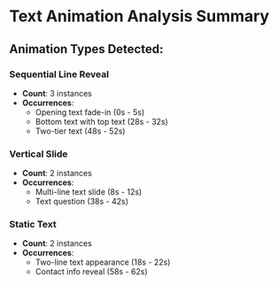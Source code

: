 # Text Animation Analysis Summary

## Animation Types Detected:

### Sequential Line Reveal
- **Count**: 3 instances
- **Occurrences**:
  - Opening text fade-in (0s - 5s)
  - Bottom text with top text (28s - 32s)
  - Two-tier text (48s - 52s)

### Vertical Slide
- **Count**: 2 instances
- **Occurrences**:
  - Multi-line text slide (8s - 12s)
  - Text question (38s - 42s)

### Static Text
- **Count**: 2 instances
- **Occurrences**:
  - Two-line text appearance (18s - 22s)
  - Contact info reveal (58s - 62s)

